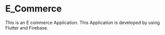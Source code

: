 # E_Commerce
This is an E commerce Application. This Application is developed by using Flutter and Firebase.

